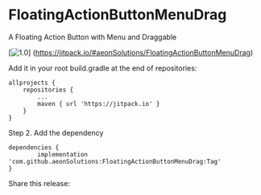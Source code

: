 # FloatingActionButtonMenuDrag
 A Floating Action Button with Menu and Draggable 

[![1.0](https://jitpack.io/v/aeonSolutions/FloatingActionButtonMenuDrag.svg)]
(https://jitpack.io/#aeonSolutions/FloatingActionButtonMenuDrag)


Add it in your root build.gradle at the end of repositories:

	allprojects {
		repositories {
			...
			maven { url 'https://jitpack.io' }
		}
	}
Step 2. Add the dependency

	dependencies {
	        implementation 'com.github.aeonSolutions:FloatingActionButtonMenuDrag:Tag'
	}
Share this release:


